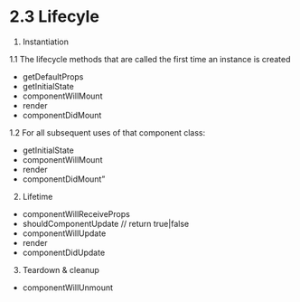 # 2.3 Lifecyle

1. Instantiation

 1.1 The lifecycle methods that are called the first time an instance is created
   - getDefaultProps
   - getInitialState
   - componentWillMount
   - render
   - componentDidMount
 
 1.2 For all subsequent uses of that component class:
   - getInitialState
   - componentWillMount
   - render
   - componentDidMount”

2. Lifetime
 - componentWillReceiveProps
 - shouldComponentUpdate // return true|false
 - componentWillUpdate
 - render
 - componentDidUpdate
 
3. Teardown & cleanup
 - componentWillUnmount